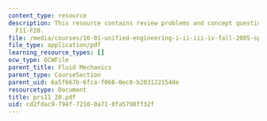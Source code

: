 ```yaml
---
content_type: resource
description: This resource contains review problems and concept questions from lectures
  F11-F20.
file: /media/courses/16-01-unified-engineering-i-ii-iii-iv-fall-2005-spring-2006/cd2fdac9794f72100a710fa5798ff32f_prs11_20.pdf
file_type: application/pdf
learning_resource_types: []
ocw_type: OCWFile
parent_title: Fluid Mechanics
parent_type: CourseSection
parent_uid: 6a5f667b-6fca-f068-0ec8-b203122154de
resourcetype: Document
title: prs11_20.pdf
uid: cd2fdac9-794f-7210-0a71-0fa5798ff32f
---
```

